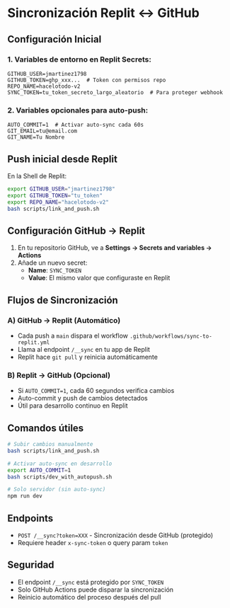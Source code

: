 # Sincronización Replit ↔ GitHub

## Configuración Inicial

### 1. Variables de entorno en Replit Secrets:
```
GITHUB_USER=jmartinez1798
GITHUB_TOKEN=ghp_xxx...  # Token con permisos repo
REPO_NAME=hacelotodo-v2
SYNC_TOKEN=tu_token_secreto_largo_aleatorio  # Para proteger webhook
```

### 2. Variables opcionales para auto-push:
```
AUTO_COMMIT=1  # Activar auto-sync cada 60s
GIT_EMAIL=tu@email.com
GIT_NAME=Tu Nombre
```

## Push inicial desde Replit

En la Shell de Replit:
```bash
export GITHUB_USER="jmartinez1798"
export GITHUB_TOKEN="tu_token"
export REPO_NAME="hacelotodo-v2"
bash scripts/link_and_push.sh
```

## Configuración GitHub → Replit

1. En tu repositorio GitHub, ve a **Settings → Secrets and variables → Actions**
2. Añade un nuevo secret:
   - **Name**: `SYNC_TOKEN`
   - **Value**: El mismo valor que configuraste en Replit

## Flujos de Sincronización

### A) GitHub → Replit (Automático)
- Cada push a `main` dispara el workflow `.github/workflows/sync-to-replit.yml`
- Llama al endpoint `/__sync` en tu app de Replit
- Replit hace `git pull` y reinicia automáticamente

### B) Replit → GitHub (Opcional)
- Si `AUTO_COMMIT=1`, cada 60 segundos verifica cambios
- Auto-commit y push de cambios detectados
- Útil para desarrollo continuo en Replit

## Comandos útiles

```bash
# Subir cambios manualmente
bash scripts/link_and_push.sh

# Activar auto-sync en desarrollo
export AUTO_COMMIT=1
bash scripts/dev_with_autopush.sh

# Solo servidor (sin auto-sync)
npm run dev
```

## Endpoints

- `POST /__sync?token=XXX` - Sincronización desde GitHub (protegido)
- Requiere header `x-sync-token` o query param `token`

## Seguridad

- El endpoint `/__sync` está protegido por `SYNC_TOKEN`
- Solo GitHub Actions puede disparar la sincronización
- Reinicio automático del proceso después del pull